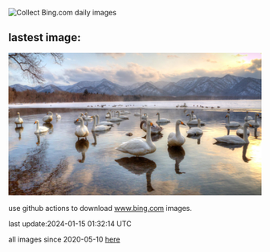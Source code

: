 ![Collect Bing.com daily images](https://github.com/counter2015/bing-daily-images/workflows/Collect%20Bing.com%20daily%20images/badge.svg)
## lastest image:
![](images/HokkaidoSwans.jpg)

use github actions to download www.bing.com images.

last update:2024-01-15 01:32:14 UTC

all images since 2020-05-10 [here](https://github.com/counter2015/bing-daily-images/tree/master/images) 
